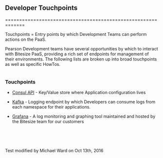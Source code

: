 ## Developer Touchpoints
=============================================================

Touchpoints = Entry points by which Development Teams can perform actions on the PaaS.

Pearson Development teams have several opportunities by which to interact with Bitesize PaaS, providing a rich set of endpoints for management of their environments. The following lists are broken up into broad touchpoints as well as specific HowTos.
<br><br>
### Touchpoints

 * [Consul API](/working-with-consul.html) - Key/Value store where Application configuration lives

 * [Kafka](/working-with-kafka.html) - Logging endpoint by which Developers can consume logs from each namespace for their applications.

 * [Grafana](/working-with-grafana.html) - A log monitoring and graphing tool maintained and hosted by the Bitesize team for our customers


<br>

<br><br>
Test modified by  Michael Ward on Oct 13th, 2016
